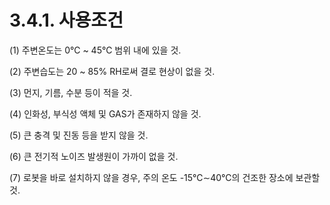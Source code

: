 ﻿# 3.4.1. 사용조건

(1)	주변온도는 0℃ ~ 45℃ 범위 내에 있을 것.

(2)	주변습도는 20 ~ 85% RH로써 결로 현상이 없을 것. 

(3)	먼지, 기름, 수분 등이 적을 것. 

(4)	인화성, 부식성 액체 및 GAS가 존재하지 않을 것. 

(5)	큰 충격 및 진동 등을 받지 않을 것. 

(6)	큰 전기적 노이즈 발생원이 가까이 없을 것. 

(7)	로봇을 바로 설치하지 않을 경우, 주의 온도 -15℃∼40℃의 건조한 장소에 보관할 것.

